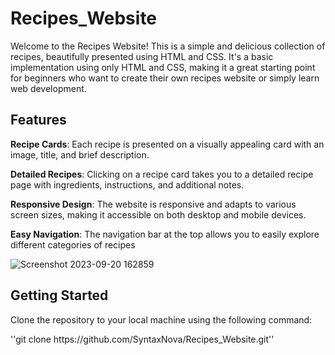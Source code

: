 # Recipes_Website

Welcome to the Recipes Website! This is a simple and delicious collection of recipes, beautifully presented using HTML and CSS.
It's a basic implementation using only HTML and CSS, making it a great starting point for beginners who want to create their own recipes website or simply learn web development.

<h2>Features</h2>

<b>Recipe Cards</b>: Each recipe is presented on a visually appealing card with an image, title, and brief description.

<b>Detailed Recipes</b>: Clicking on a recipe card takes you to a detailed recipe page with ingredients, instructions, and additional notes.

<b>Responsive Design</b>: The website is responsive and adapts to various screen sizes, making it accessible on both desktop and mobile devices.

<b>Easy Navigation</b>: The navigation bar at the top allows you to easily explore different categories of recipes




![Screenshot 2023-09-20 162859](https://github.com/SyntaxNova/Recipes_Website/assets/142603343/41aec4e3-dc48-4852-b2e6-98cc0ca4dcb2)






<h2>Getting Started</h2>

<p>Clone the repository to your local machine using the following command:</p>
''git clone https://github.com/SyntaxNova/Recipes_Website.git''

